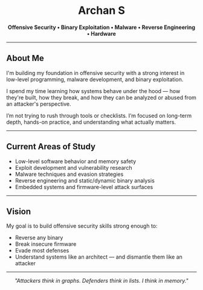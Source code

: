 <h1 align="center">Archan S</h1>
<p align="center"><strong>Offensive Security • Binary Exploitation • Malware • Reverse Engineering • Hardware </strong></p>

---

## About Me

I'm building my foundation in offensive security with a strong interest in low-level programming, malware development, and binary exploitation.

I spend my time learning how systems behave under the hood — how they're built, how they break, and how they can be analyzed or abused from an attacker's perspective.

I’m not trying to rush through tools or checklists. I’m focused on long-term depth, hands-on practice, and understanding what actually matters.

---

## Current Areas of Study

- Low-level software behavior and memory safety  
- Exploit development and vulnerability research  
- Malware techniques and evasion strategies  
- Reverse engineering and static/dynamic binary analysis  
- Embedded systems and firmware-level attack surfaces

---

## Vision

My goal is to build offensive security skills strong enough to:
- Reverse any binary  
- Break insecure firmware  
- Evade most defenses  
- Understand systems like an architect — and dismantle them like an attacker

---

<p align="center"><em>"Attackers think in graphs. Defenders think in lists. I think in memory."</em></p>
